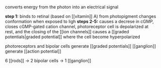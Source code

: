 converts energy from the photon into an electrical signal

**step 1:** binds to retinal (based on [[vitamin]] A) from photopigment changes conformation when exposed to ligh
**steps 2-5:** causes a decrese in cGMP, closes cGMP-gated cation channel, photoreceptor cell is depolarized at rest, and the closing of the [[ion channels]] causes a [[graded potentials|graded potential]] where the cell become hyperpolarized

photoreceptors and bipolar cells generate [[graded potentials]]
[[ganglion]] generate [[action potential]]

6 [[rods]] -> 2 bipolar cells -> 1 [[ganglion]]